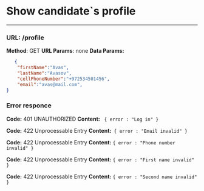  
# Show candidate`s profile
---
### **URL:**     **/profile**
 **Method**:   GET
 **URL Params**: none
 **Data Params:**
```json
   {
	"firstName":"Avas",
	"lastName":"Avasov",
	"cellPhoneNumber":"+972534501456",
	"email":"avas@mail.com",
}
```
### Error responce 
**Code:** 401 UNAUTHORIZED 
**Content:** ``` { error : "Log in" }```

**Code:** 422 Unprocessable Entry 
**Content:**``` { error : "Email invalid" }```

**Code:** 422 Unprocessable Entry 
**Content:** ```{ error : "Phone number invalid" }```

**Code:** 422 Unprocessable Entry 
**Content:** ```{ error : "First name invalid" }```

**Code:** 422 Unprocessable Entry 
**Content:** ```{ error : "Second name invalid" }```
